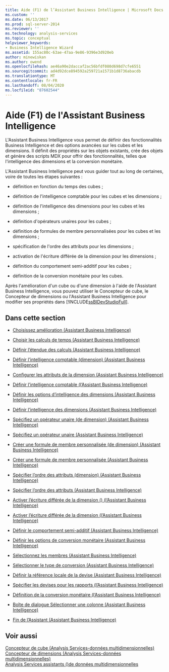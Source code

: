 ```yaml
---
title: Aide (F1) de l’Assistant Business Intelligence | Microsoft Docs
ms.custom: ''
ms.date: 06/13/2017
ms.prod: sql-server-2014
ms.reviewer: ''
ms.technology: analysis-services
ms.topic: conceptual
helpviewer_keywords:
- Business Intelligence Wizard
ms.assetid: 155ac80c-63ae-47aa-9e86-9396e3d920eb
author: minewiskan
ms.author: owend
ms.openlocfilehash: ae46a90e2daccaf2ac56bfdf080d698d7cfe6551
ms.sourcegitcommit: ad4d92dce894592a259721a1571b1d8736abacdb
ms.translationtype: MT
ms.contentlocale: fr-FR
ms.lasthandoff: 08/04/2020
ms.locfileid: "87602544"
---
```

# <a name="business-intelligence-wizard-f1-help"></a>Aide (F1) de l'Assistant Business Intelligence
  L'Assistant Business Intelligence vous permet de définir des fonctionnalités Business Intelligence et des options avancées sur les cubes et les dimensions. Il définit des propriétés sur les objets existants, crée des objets et génère des scripts MDX pour offrir des fonctionnalités, telles que l'intelligence des dimensions et la conversion monétaire.  
  
 L'Assistant Business Intelligence peut vous guider tout au long de certaines, voire de toutes les étapes suivantes :  
  
-   définition en fonction du temps des cubes ;  
  
-   définition de l'intelligence comptable pour les cubes et les dimensions ;  
  
-   définition de l'intelligence des dimensions pour les cubes et les dimensions ;  
  
-   définition d'opérateurs unaires pour les cubes ;  
  
-   définition de formules de membre personnalisées pour les cubes et les dimensions ;  
  
-   spécification de l'ordre des attributs pour les dimensions ;  
  
-   activation de l'écriture différée de la dimension pour les dimensions ;  
  
-   définition du comportement semi-additif pour les cubes ;  
  
-   définition de la conversion monétaire pour les cubes.  
  
 Après l'amélioration d'un cube ou d'une dimension à l'aide de l'Assistant Business Intelligence, vous pouvez utiliser le Concepteur de cube, le Concepteur de dimensions ou l'Assistant Business Intelligence pour modifier ses propriétés dans [!INCLUDE[ssBIDevStudioFull](../includes/ssbidevstudiofull-md.md)].  
  
## <a name="in-this-section"></a>Dans cette section  
  
-   [Choisissez amélioration &#40;Assistant Business Intelligence&#41;](choose-enhancement-business-intelligence-wizard.md)  
  
-   [Choisir les calculs de temps &#40;Assistant Business Intelligence&#41;](choose-time-calculations-business-intelligence-wizard.md)  
  
-   [Définir l’étendue des calculs &#40;Assistant Business Intelligence&#41;](define-scope-of-calculations-business-intelligence-wizard.md)  
  
-   [Définir l’intelligence comptable &#40;dimension&#41; &#40;Assistant Business Intelligence&#41;](define-account-intelligence-dimension-business-intelligence-wizard.md)  
  
-   [Configurer les attributs de la dimension &#40;Assistant Business Intelligence&#41;](configure-dimension-attributes-business-intelligence-wizard.md)  
  
-   [Définir l’intelligence comptable &#40;l’Assistant Business Intelligence&#41;](define-account-intelligence-business-intelligence-wizard.md)  
  
-   [Définir les options d’intelligence des dimensions &#40;Assistant Business Intelligence&#41;](set-dimension-intelligence-options-business-intelligence-wizard.md)  
  
-   [Définir l’intelligence des dimensions &#40;Assistant Business Intelligence&#41;](define-dimension-intelligence-business-intelligence-wizard.md)  
  
-   [Spécifiez un opérateur unaire &#40;de dimension&#41; &#40;Assistant Business Intelligence&#41;](specify-a-unary-operator-dimension-business-intelligence-wizard.md)  
  
-   [Spécifiez un opérateur unaire &#40;Assistant Business Intelligence&#41;](specify-a-unary-operator-business-intelligence-wizard.md)  
  
-   [Créer une formule de membre personnalisée &#40;de dimension&#41; &#40;Assistant Business Intelligence&#41;](create-a-custom-member-formula-dimension-business-intelligence-wizard.md)  
  
-   [Créer une formule de membre personnalisée &#40;Assistant Business Intelligence&#41;](create-a-custom-member-formula-business-intelligence-wizard.md)  
  
-   [Spécifier l’ordre des attributs &#40;dimension&#41; &#40;Assistant Business Intelligence&#41;](specify-attribute-ordering-dimension-business-intelligence-wizard.md)  
  
-   [Spécifier l’ordre des attributs &#40;Assistant Business Intelligence&#41;](specify-attribute-ordering-business-intelligence-wizard.md)  
  
-   [Activer l’écriture différée de la dimension &#40;&#41; &#40;l’Assistant Business Intelligence&#41;](enable-dimension-writeback-dimension-business-intelligence-wizard.md)  
  
-   [Activer l’écriture différée de la dimension &#40;l’Assistant Business Intelligence&#41;](enable-dimension-writeback-business-intelligence-wizard.md)  
  
-   [Définir le comportement semi-additif &#40;Assistant Business Intelligence&#41;](define-semiadditive-behavior-business-intelligence-wizard.md)  
  
-   [Définir les options de conversion monétaire &#40;Assistant Business Intelligence&#41;](set-currency-conversion-options-business-intelligence-wizard.md)  
  
-   [Sélectionnez les membres &#40;Assistant Business Intelligence&#41;](select-members-business-intelligence-wizard.md)  
  
-   [Sélectionner le type de conversion &#40;Assistant Business Intelligence&#41;](select-conversion-type-business-intelligence-wizard.md)  
  
-   [Définir la référence locale de la devise &#40;Assistant Business Intelligence&#41;](define-local-currency-reference-business-intelligence-wizard.md)  
  
-   [Spécifier les devises pour les rapports &#40;l’Assistant Business Intelligence&#41;](specify-reporting-currencies-business-intelligence-wizard.md)  
  
-   [Définition de la conversion monétaire &#40;l’Assistant Business Intelligence&#41;](define-currency-conversion-business-intelligence-wizard.md)  
  
-   [Boîte de dialogue Sélectionner une colonne &#40;Assistant Business Intelligence&#41;](select-a-column-dialog-box-business-intelligence-wizard.md)  
  
-   [Fin de l’Assistant &#40;Assistant Business Intelligence&#41;](completing-the-wizard-business-intelligence-wizard.md)  
  
## <a name="see-also"></a>Voir aussi  
 [Concepteur de cube &#40;Analysis Services-données multidimensionnelles&#41;](cube-designer-analysis-services-multidimensional-data.md)   
 [Concepteur de dimensions &#40;Analysis Services-données multidimensionnelles&#41;](dimension-designer-analysis-services-multidimensional-data.md)   
 [Analysis Services assistants &#40;&#41;de données multidimensionnelles](analysis-services-wizards-multidimensional-data.md)  
  
  
